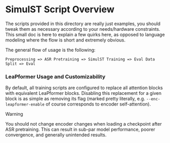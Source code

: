 # SimulST Script Overview

The scripts provided in this directory are really just examples, you should tweak them as necessary according to your needs/hardware constraints. This small doc is here to explain a few quirks here, as opposed to language modeling where the flow is short and extremely obvious.

The general flow of usage is the following:

```
Preprocessing => ASR Pretraining => SimulST Training => Eval Data Split => Eval
```

### LeaPformer Usage and Customizability

By default, all training scripts are configured to replace all attention blocks with equivalent LeaPformer blocks. Disabling this replacement for a given block is as simple as removing its flag (marked pretty literally, e.g. `--enc-leapformer-enable` of course corresponds to encoder self-attention).

> [!WARNING]  
> You should not change encoder changes when loading a checkpoint after ASR pretraining. This can result in sub-par model performance, poorer convergence, and generally unintended results.
